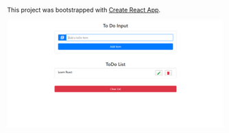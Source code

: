 This project was bootstrapped with [Create React App](https://github.com/facebook/create-react-app).

 ![Screenshot](./public/images/TodoList.png) 

